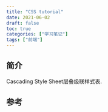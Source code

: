 ```yaml
---
title: "CSS tutorial"
date: 2021-06-02
draft: false
toc: true
categories: ["学习笔记"]
tags: ["前端"]
---
```


## 简介
Cascading Style Sheet层叠级联样式表.

## 参考